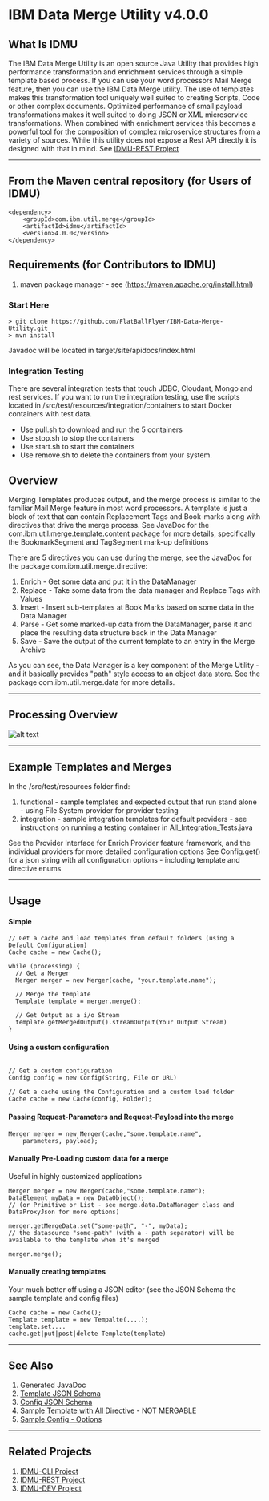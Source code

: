 # IBM Data Merge Utility v4.0.0

## What Is IDMU
The IBM Data Merge Utility is an open source Java Utility that provides high performance transformation and enrichment services through a simple template based process. If you can use your word processors Mail Merge feature, then you can use the IBM Data Merge utility. The use of templates makes this transformation tool uniquely well suited to creating Scripts, Code or other complex documents. Optimized performance of small payload transformations makes it well suited to doing JSON or XML microservice transformations. When combined with enrichment services this becomes a powerful tool for the composition of complex microservice structures from a variety of sources. While this utility does not expose a Rest API directly it is designed with that in mind. See [IDMU-REST Project](https://github.com/FlatBallFlyer/IBM-Data-Merge-Utility-REST)  

---
## From the Maven central repository (for Users of IDMU)

```
<dependency>
	<groupId>com.ibm.util.merge</groupId>
	<artifactId>idmu</artifactId>
	<version>4.0.0</version>
</dependency>
```

## Requirements (for Contributors to IDMU)
1. maven package manager - see (https://maven.apache.org/install.html)

### Start Here

```
> git clone https://github.com/FlatBallFlyer/IBM-Data-Merge-Utility.git
> mvn install 

```
Javadoc will be located in target/site/apidocs/index.html

### Integration Testing
There are several integration tests that touch JDBC, Cloudant, Mongo and rest services. If you want to run the integration testing, use the scripts located in /src/test/resources/integration/containers to start Docker containers with test data.
 - Use pull.sh to download and run the 5 containers
 - Use stop.sh to stop the containers
 - Use start.sh to start the containers
 - Use remove.sh to delete the containers from your system. 

## Overview
Merging Templates produces output, and the merge process is similar to the familiar Mail Merge feature in most word processors. 
A template is just a block of text that can contain Replacement Tags and Book-marks along with directives that drive the merge process.
See JavaDoc for the com.ibm.util.merge.template.content package for more details, specifically the BookmarkSegment and TagSegment mark-up definitions

There are 5 directives you can use during the merge, see the JavaDoc for the package com.ibm.util.merge.directive:
1. Enrich - Get some data and put it in the DataManager
1. Replace - Take some data from the data manager and Replace Tags with Values
1. Insert - Insert sub-templates at Book Marks based on some data in the Data Manager
1. Parse - Get some marked-up data from the DataManager, parse it and place the resulting data structure back in the Data Manager
1. Save - Save the output of the current template to an entry in the Merge Archive

As you can see, the Data Manager is a key component of the Merge Utility - and it basically provides "path" style access to an object data store. See the package com.ibm.util.merge.data for more details.

---

## Processing Overview
![alt text](http://flatballflyer.github.io/IBM-Data-Merge-Utility/WebContent/images/overview.png "Logo Title Text 1")

---

## Example Templates and Merges
In the /src/test/resources folder find:
1. functional - sample templates and expected output that run stand alone - using File System provider for provider testing
1. integration - sample integration templates for default providers - see instructions on running a testing container in All_Integration_Tests.java

See the Provider Interface for Enrich Provider feature framework, and the individual providers for more detailed configuration options
See Config.get() for a json string with all configuration options - including template and directive enums

---

## Usage

#### Simple

```
// Get a cache and load templates from default folders (using a Default Configuration)
Cache cache = new Cache();

while (processing) {
  // Get a Merger
  Merger merger = new Merger(cache, "your.template.name"); 
	 
  // Merge the template 
  Template template = merger.merge();
	
  // Get Output as a i/o Stream
  template.getMergedOutput().streamOutput(Your Output Stream)
}
```

#### Using a custom configuration

```

// Get a custom configuration
Config config = new Config(String, File or URL)
  
// Get a cache using the Configuration and a custom load folder
Cache cache = new Cache(config, Folder); 

```

#### Passing Request-Parameters and Request-Payload into the merge

```
Merger merger = new Merger(cache,"some.template.name", 
	parameters, payload);

```

#### Manually Pre-Loading custom data for a merge
Useful in highly customized applications
```
Merger merger = new Merger(cache,"some.template.name");
DataElement myData = new DataObject(); 
// (or Primitive or List - see merge.data.DataManager class and DataProxyJson for more options)

merger.getMergeData.set("some-path", "-", myData); 
// the datasource "some-path" (with a - path separator) will be available to the template when it's merged

merger.merge();

```

#### Manually creating templates
Your much better off using a JSON editor (see the JSON Schema the sample template and config files)
```
Cache cache = new Cache();
Template template = new Tempalte(....);
template.set....
cache.get|put|post|delete Template(template)

```

---

## See Also
1. Generated JavaDoc
1. [Template JSON Schema](https://github.com/FlatBallFlyer/IBM-Data-Merge-Utility/blob/master/WebContent/jsonSchema/schema.template.json)
1. [Config JSON Schema](https://github.com/FlatBallFlyer/IBM-Data-Merge-Utility/blob/master/WebContent/jsonSchema/schema.config.json)
1. [Sample Template with All Directive](https://github.com/FlatBallFlyer/IBM-Data-Merge-Utility/blob/master/src/test/resources/system.sample.json) - NOT MERGABLE
1. [Sample Config - Options](https://github.com/FlatBallFlyer/IBM-Data-Merge-Utility/blob/master/src/test/resources/config.sample.json)

---

## Related Projects
1. [IDMU-CLI Project](https://github.com/FlatBallFlyer/IBM-Data-Merge-Utility-CLI)
1. [IDMU-REST Project](https://github.com/FlatBallFlyer/IBM-Data-Merge-Utility-REST)
1. [IDMU-DEV Project](https://github.com/FlatBallFlyer/IBM-Data-Merge-Utility-DEV)
  
